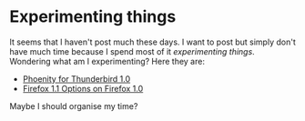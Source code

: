 Experimenting things
===

It seems that I haven't post much these days. I want to post but simply don't have much time because I spend most of it *experimenting things*. Wondering what am I experimenting? Here they are:

- [Phoenity for Thunderbird 1.0](http://forums.mozillazine.org/viewtopic.php?t=194446)
- [Firefox 1.1 Options on Firefox 1.0](http://forums.mozillazine.org/viewtopic.php?t=197355)

Maybe I should organise my time?